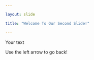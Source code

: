 ```yaml
---

layout: slide

title: "Welcome To Our Second Slide!"

---
```


Your text

Use the left arrow to go back!
